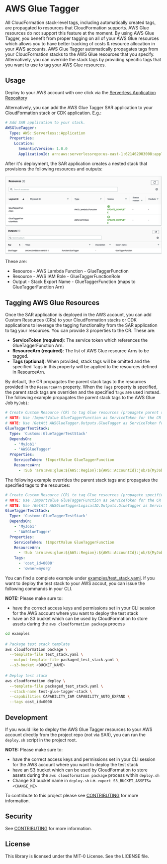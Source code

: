 # AWS Glue Tagger

All CloudFormation stack-level tags, including automatically created tags, are propagated to resources that CloudFormation supports. AWS Glue resources do not support this feature at the moment. By using AWS Glue Tagger, you benefit from proper tagging on all of your AWS Glue resources which allows you to have better tracking of costs & resource allocation in your AWS accounts. AWS Glue Tagger automatically propagates tags from your CloudFormation stacks to the AWS Glue resources that you specify. Alternatively, you can override the stack tags by providing specific tags that you want to use to tag your AWS Glue resources.

## **Usage**

Deploy to your AWS account with one click via the [Serverless Application Repository](https://serverlessrepo.aws.amazon.com/applications/us-east-1/621462903008/aws-glue-tagger)

Alternatively, you can add the AWS Glue Tagger SAR application to your CloudFormation stack or CDK application. E.g.:

```yaml
# Add SAR application to your stack. 
AWSGlueTagger:
  Type: AWS::Serverless::Application
  Properties:
    Location:
      SemanticVersion: 1.0.0
      ApplicationId: arn:aws:serverlessrepo:us-east-1:621462903008:applications/aws-glue-tagger
```

After it's deployment, the SAR application creates a nested stack that provisions the following resources and outputs:

![AWS Glue Tagger Resources](assets/aws-glue-tagger-resources.png)
![AWS Glue Tagger Outputs](assets/aws-glue-tagger-outputs.png)

These are:

  * Resource - AWS Lambda Function - GlueTaggerFunction
  * Resource - AWS IAM Role - GlueTaggerFunctionRole
  * Output - Stack Export Name - GlueTaggerFunction (maps to GlueTaggerFunction Arn)

## **Tagging AWS Glue Resources**

Once the SAR application is deployed in the AWS account, you can add Custom Resources (CRs) to your CloudFormation stacks or CDK applications to leverage the tagging functionality from the SAR application to tag your resources. You can provide 3 properties to the CR. These are:

  * **ServiceToken (required)**: The service token which references the GlueTaggerFunction Arn.
  * **ResourceArn (required)**: The list of AWS Glue resource Arns to be tagged.
  * **Tags (optional)**: When provided, stack tags will be omitted and the specified Tags in this property will be applied to the resources defined in ResourceArn.

By default, the CR propagates the parent stack tags to the resources provided in the `ResourceArn` property. When the `Tags` property is specified, the parent stack tags are overriden and the specified `Tags` are used instead. The following example propagates the parent stack tags to the AWS Glue Job `MyJob1`:

```yaml
# Create Custom Resource (CR) to tag Glue resources (propagate parent stack tags)
# NOTE: Use !ImportValue GlueTaggerFunction as ServiceToken for the CR if the CR is in a different stack than the SAR application
# NOTE: Use !GetAtt AWSGlueTagger.Outputs.GlueTagger as ServiceToken for the CR if the CR is within the same stack as the SAR application
GlueTaggerTestStack:
  Type: 'Custom::GlueTaggerTestStack'
  DependsOn:
    - 'MyJob1'
    - 'AWSGlueTagger'
  Properties:
    ServiceToken: !ImportValue GlueTaggerFunction
    ResourceArn:
      - !Sub 'arn:aws:glue:${AWS::Region}:${AWS::AccountId}:job/${MyJob1}'
```

The following example overrides the parent stack tags and propagates the specified tags to the resources:

```yaml
# Create Custom Resource (CR) to tag Glue resources (propagate specified tags in Custom Resource)
# NOTE: Use !ImportValue GlueTaggerFunction as ServiceToken for the CR if the CR is in a different stack than the SAR application
# NOTE: Use !GetAtt AWSGlueTaggerLogicalID.Outputs.GlueTagger as ServiceToken for the CR if the CR is within the same stack as the SAR application
GlueTaggerTestStack:
  Type: 'Custom::GlueTaggerTestStack'
  DependsOn:
    - 'MyJob1'
    - 'AWSGlueTagger'
  Properties:
    ServiceToken: !ImportValue GlueTaggerFunction
    ResourceArn:
      - !Sub 'arn:aws:glue:${AWS::Region}:${AWS::AccountId}:job/${MyJob1}'
    Tags:
      - 'cost_id=0000'
      - 'owner=myorg'
```
You can find a complete example under [examples/test_stack.yaml](examples/test_stack.yaml). If you want to deploy the test stack to your AWS accout, you can issue the following commands in your CLI. 

**NOTE:** Please make sure to: 
  * have the correct access keys and permissions set in your CLI session for the AWS account where you want to deploy the test stack
  * have an S3 bucket which can be used by CloudFormation to store assets during the `aws cloudformation package` process

```bash
cd examples

# Package test stack template
aws cloudformation package \
  --template-file test_stack.yaml \
  --output-template-file packaged_test_stack.yaml \
  --s3-bucket <BUCKET_NAME>

# Deploy test stack
aws cloudformation deploy \
  --template-file packaged_test_stack.yaml \
  --stack-name test-glue-tagger-stack \
  --capabilities CAPABILITY_IAM CAPABILITY_AUTO_EXPAND \
  --tags cost_id=0000
```

## Development

If you would like to deploy the AWS Glue Tagger resources to your AWS account directly from the project repo (not via SAR), you can run the `deploy.sh` script in the project root. 

**NOTE:** Please make sure to: 
  * have the correct access keys and permissions set in your CLI session for the AWS account where you want to deploy the test stack
  * have an S3 bucket which can be used by CloudFormation to store assets during the `aws cloudformation package` process within `deploy.sh`
  * Change S3 bucket name in `deploy.sh` i.e. `export S3_BUCKET_ASSETS=<CHANGE_ME>`

To contribute to this project please see [CONTRIBUTING](CONTRIBUTING.md#security-issue-notifications) for more information.

## Security

See [CONTRIBUTING](CONTRIBUTING.md#security-issue-notifications) for more information.

## License

This library is licensed under the MIT-0 License. See the LICENSE file.
